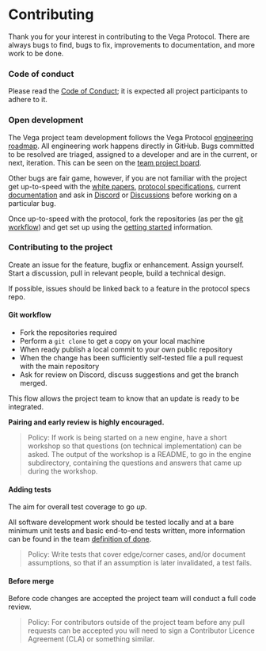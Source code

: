 # Contributing

Thank you for your interest in contributing to the Vega Protocol. There are always bugs to find, bugs to fix, improvements to documentation, and more work to be done.

### Code of conduct

Please read the [Code of Conduct](./CODE_OF_CONDUCT.md); it is expected all project participants to adhere to it.

### Open development

The Vega project team development follows the Vega Protocol [engineering roadmap](https://github.com/vegaprotocol/roadmap). All engineering work happens directly in GitHub. Bugs committed to be resolved are triaged, assigned to a developer and are in the current, or next, iteration. This can be seen on the [team project board](https://github.com/orgs/vegaprotocol/projects/106/views/4). 

Other bugs are fair game, however, if you are not familiar with the project get up-to-speed with the [white papers](https://vega.xyz/papers/), [protocol specifications](https://github.com/vegaprotocol/specs), current [documentation](https://docs.vega.xyz/) and ask in [Discord](https://discord.com/invite/3hQyGgZ) or [Discussions](https://github.com/vegaprotocol/feedback) before working on a particular bug.

Once up-to-speed with the protocol, fork the repositories (as per the [git workflow](./CONTRIBUTING.md#git-workflow)) and get set up using the [getting started](./GETTING_STARTED.md) information.

### Contributing to the project

Create an issue for the feature, bugfix or enhancement. Assign yourself. Start a discussion, pull in relevant people, build a technical design.

If possible, issues should be linked back to a feature in the protocol specs repo.

#### Git workflow

- Fork the repositories required
- Perform a `git clone` to get a copy on your local machine
- When ready publish a local commit to your own public repository
- When the change has been sufficiently self-tested file a pull request with the main repository
- Ask for review on Discord, discuss suggestions and get the branch merged.

This flow allows the project team to know that an update is ready to be integrated.

**Pairing and early review is highly encouraged.**

> Policy: If work is being started on a new engine, have a short workshop so that questions (on technical implementation) can be asked. The output of the workshop is a README, to go in the engine subdirectory, containing the questions and answers that came up during the workshop.

#### Adding tests

The aim for overall test coverage to go *up*. 

All software development work should be tested locally and at a bare minimum unit tests and basic end-to-end tests written, more information can be found in the team [definition of done](./DEFINITION_OF_DONE.md).

> Policy: Write tests that cover edge/corner cases, and/or document assumptions, so that if an assumption is later invalidated, a test fails.

#### Before merge

Before code changes are accepted the project team will conduct a full code review.

> Policy: For contributors outside of the project team before any pull requests can be accepted you will need to sign a Contributor Licence Agreement (CLA) or something similar.
